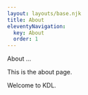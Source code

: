 ```yaml
---
layout: layouts/base.njk
title: About
eleventyNavigation:
  key: About
  order: 1
---
```


About ...

This is the about page. 

Welcome to KDL.